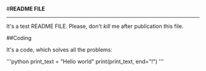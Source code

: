 #**README FILE**

---

It's a test README FILE. Please, don't *kill* me after publication this file.

##Coding

It's a code, which solves all the problems:

'''python
print_text = "Hello world"
print(print_text, end="!")
'''
